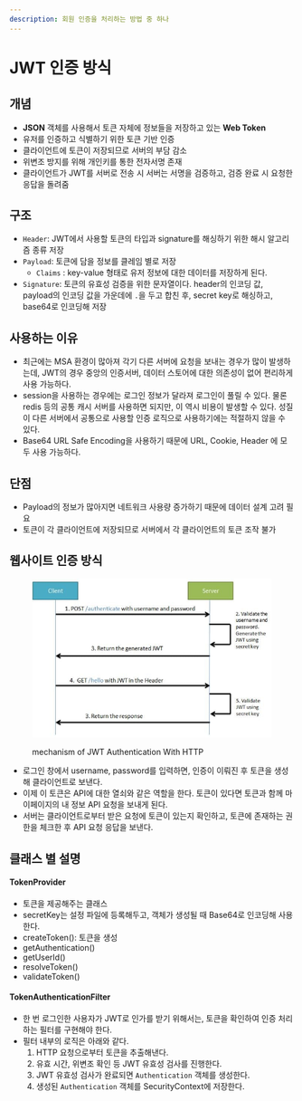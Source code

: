 ```yaml
---
description: 회원 인증을 처리하는 방법 중 하나
---
```


# JWT 인증 방식

## 개념

* **JSON** 객체를 사용해서 토큰 자체에 정보들을 저장하고 있는 **Web Token**
* 유저를 인증하고 식별하기 위한 토큰 기반 인증
* 클라이언트에 토큰이 저장되므로 서버의 부담 감소
* 위변조 방지를 위해 개인키를 통한 전자서명 존재
* 클라이언트가 JWT를 서버로 전송 시 서버는 서명을 검증하고, 검증 완료 시 요청한 응답을 돌려줌

## 구조

* `Header`: JWT에서 사용할 토큰의 타입과 signature를 해싱하기 위한 해시 알고리즘 종류 저장
* `Payload`: 토큰에 담을 정보를 클레임 별로 저장
  * `Claims` : key-value 형태로 유저 정보에 대한 데이터를 저장하게 된다.
* `Signature`: 토큰의 유효성 검증을 위한 문자열이다. header의 인코딩 값, payload의 인코딩 값을 가운데에 `.`을 두고 합친 후, secret key로 해싱하고, base64로 인코딩해 저장

## 사용하는 이유

* 최근에는 MSA 환경이 많아져 각기 다른 서버에 요청을 보내는 경우가 많이 발생하는데, JWT의 경우 중앙의 인증서버, 데이터 스토어에 대한 의존성이 없어 편리하게 사용 가능하다.&#x20;
* session을 사용하는 경우에는 로그인 정보가 달라져 로그인이 풀릴 수 있다. 물론 redis 등의 공통 캐시 서버를 사용하면 되지만, 이 역시 비용이 발생할 수 있다. 성질이 다른 서버에서 공통으로 사용할 인증 로직으로 사용하기에는 적절하지 않을 수 있다.
* Base64 URL Safe Encoding을 사용하기 때문에 URL, Cookie, Header 에 모두 사용 가능하다.

## 단점

* Payload의 정보가 많아지면 네트워크 사용량 증가하기 때문에 데이터 설계 고려 필요
* 토큰이 각 클라이언트에 저장되므로 서버에서 각 클라이언트의 토큰 조작 불가

## 웹사이트 인증 방식

<figure><img src="../../.gitbook/assets/image (10) (1) (1) (1).png" alt="" width="484"><figcaption><p>mechanism of JWT Authentication With HTTP</p></figcaption></figure>

* 로그인 창에서 username, password를 입력하면, 인증이 이뤄진 후 토큰을 생성해 클라이언트로 보낸다.
* 이제 이 토큰은 API에 대한 열쇠와 같은 역할을 한다. 토큰이 있다면 토큰과 함께 마이페이지의 내 정보 API 요청을 보내게 된다.
* 서버는 클라이언트로부터 받은 요청에 토큰이 있는지 확인하고, 토큰에 존재하는 권한을 체크한 후 API 요청 응답을 보낸다.

## 클래스 별 설명

#### TokenProvider

* 토큰을 제공해주는 클래스
* secretKey는 설정 파일에 등록해두고, 객체가 생성될 때 Base64로 인코딩해 사용한다.
* createToken(): 토큰을 생성
* getAuthentication()
* getUserId()
* resolveToken()
* validateToken()

#### TokenAuthenticationFilter

* 한 번 로그인한 사용자가 JWT로 인가를 받기 위해서는, 토큰을 확인하여 인증 처리하는 필터를 구현해야 한다.
* 필터 내부의 로직은 아래와 같다.
  1. HTTP 요청으로부터 토큰을 추출해낸다.
  2. 유효 시간, 위변조 확인 등 JWT 유효성 검사를 진행한다.
  3. JWT 유효성 검사가 완료되면 `Authentication` 객체를 생성한다.
  4. 생성된 `Authentication` 객체를 SecurityContext에 저장한다.
